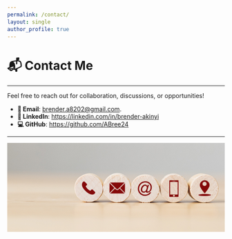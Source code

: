 ```yaml
---
permalink: /contact/
layout: single
author_profile: true
---
```

# 📬 **Contact Me**

---

Feel free to reach out for collaboration, discussions, or opportunities!

- **📧 Email**: brender.a8202@gmail.com.
- **🔗 LinkedIn**: https://linkedin.com/in/brender-akinyi
- **💻 GitHub**: https://github.com/ABree24

---

![Contact Icon](/assets/images/Contact_Us_Sub_Hero.jpg)

